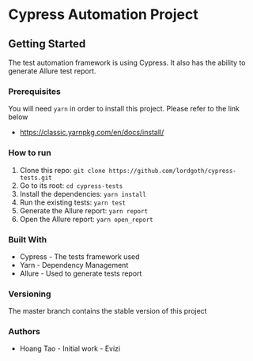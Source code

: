 # Cypress Automation Project

## Getting Started
The test automation framework is using Cypress. It also has the ability to generate Allure test report.

### Prerequisites
You will need `yarn` in order to install this project. Please refer to the link below
- https://classic.yarnpkg.com/en/docs/install/

### How to run
1. Clone this repo: `git clone https://github.com/lordgoth/cypress-tests.git`
2. Go to its root: `cd cypress-tests`
3. Install the dependencies: `yarn install`
4. Run the existing tests: `yarn test`
5. Generate the Allure report: `yarn report`
6. Open the Allure report: `yarn open_report`

### Built With
- Cypress - The tests framework used
- Yarn - Dependency Management
- Allure - Used to generate tests report

### Versioning
The master branch contains the stable version of this project

### Authors
- Hoang Tao - Initial work - Evizi
